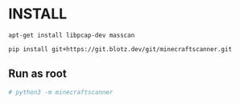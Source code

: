# INSTALL

`apt-get install libpcap-dev masscan`

`pip install git+https://git.blotz.dev/git/minecraftscanner.git`

## Run as root

```bash
# python3 -m minecraftscanner
```
